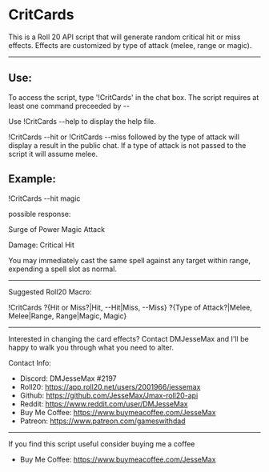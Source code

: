 CritCards
=======

This is a Roll 20 API script that will generate random critical hit or miss effects.
Effects are customized by type of attack (melee, range or magic). 

----------

Use:
----------------

To access the script, type '!CritCards' in the chat box.  The script requires at least one command preceeded by --

Use !CritCards --help to display the help file.

!CritCards --hit or !CritCards --miss followed by the type of attack will display a result in the public chat. If a type of attack is not passed to the script it will assume melee.

Example:
--------

!CritCards --hit magic

possible response:

Surge of Power
Magic Attack

Damage:  Critical Hit

You may immediately cast the same spell against any target within range, expending a spell slot as normal.

------

Suggested Roll20 Macro:

!CritCards ?{Hit or Miss?|Hit, --Hit|Miss, --Miss} ?{Type of Attack?|Melee, Melee|Range, Range|Magic, Magic}

------

Interested in changing the card effects?
Contact DMJesseMax and I'll be happy to walk you through what you need to alter.

Contact Info:
 * Discord: DMJesseMax #2197
 * Roll20: https://app.roll20.net/users/2001966/jessemax
 * Github: https://github.com/JesseMax/Jmax-roll20-api
 * Reddit: https://www.reddit.com/user/DMJesseMax
 * Buy Me Coffee: https://www.buymeacoffee.com/JesseMax
 * Patreon: https://www.patreon.com/gameswithdad

---------------

If you find this script useful consider buying me a coffee
* Buy Me Coffee: https://www.buymeacoffee.com/JesseMax